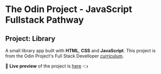 # The Odin Project - JavaScript Fullstack Pathway

## Project: Library

A small library app built with **HTML**, **CSS** and **JavaScript**.
This project is from the Odin Project's Full Stack Develloper [curriculum](https://www.theodinproject.com/lessons/node-path-javascript-weather-app).

🔗 **Live preview** of the project is [here](https://dr3wsky.github.io/weather-app/) :point_left: